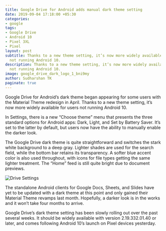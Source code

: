 ```yaml
---
title: Google Drive for Android adds manual dark theme setting
date: 2019-09-04 17:18:00 +05:30
categories:
- google
tags:
- Google Drive
- Android 10
- Pixel 3XL
- Pixel
layout: post
subtitle: Thanks to a new theme setting, it’s now more widely available for users
  not running Android 10.
description: Thanks to a new theme setting, it’s now more widely available for users
  not running Android 10.
image: google_drive_dark_logo_1_bni9my
author: Sudharshan TK
paginate: true
---
```


Google Drive for Android’s dark theme began appearing for some users with the Material Theme redesign in April. Thanks to a new theme setting, it’s now more widely available for users not running Android 10.

In Settings, there is a new “Choose theme” menu that presents the three standard options for Android apps: Dark, Light, and Set by Battery Saver. It’s set to the latter by default, but users now have the ability to manually enable the darker look.

The Google Drive dark theme is quite straightforward and switches the stark white background to a deep gray. Lighter shades are used for the search field, while the bottom bar retains its transparency. A softer blue accent color is also used throughout, with icons for file types getting the same lighter treatment. The “Home” feed is still quite bright due to document previews.

![Drive Settings](https://res.cloudinary.com/read-write-tech/image/upload/v1567607486/google-drive-dark-theme-setting-3_a1kjao.png "Google Drive Android")

The standalone Android clients for Google Docs, Sheets, and Slides have yet to be updated with a dark theme at this point and only gained their Material Theme revamps last month. Hopefully, a darker look is in the works and it won’t take four months to arrive.

Google Drive’s dark theme setting has been slowly rolling out over the past several weeks. It should be widely available with version 2.19.332.01.40 or later, and comes following Android 10’s launch on Pixel devices yesterday.
